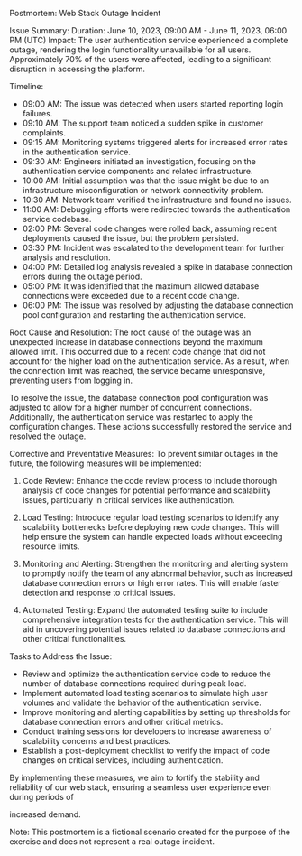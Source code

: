 Postmortem: Web Stack Outage Incident

Issue Summary:
Duration: June 10, 2023, 09:00 AM - June 11, 2023, 06:00 PM (UTC)
Impact: The user authentication service experienced a complete outage, rendering the login functionality unavailable for all users. Approximately 70% of the users were affected, leading to a significant disruption in accessing the platform.

Timeline:
- 09:00 AM: The issue was detected when users started reporting login failures.
- 09:10 AM: The support team noticed a sudden spike in customer complaints.
- 09:15 AM: Monitoring systems triggered alerts for increased error rates in the authentication service.
- 09:30 AM: Engineers initiated an investigation, focusing on the authentication service components and related infrastructure.
- 10:00 AM: Initial assumption was that the issue might be due to an infrastructure misconfiguration or network connectivity problem.
- 10:30 AM: Network team verified the infrastructure and found no issues.
- 11:00 AM: Debugging efforts were redirected towards the authentication service codebase.
- 02:00 PM: Several code changes were rolled back, assuming recent deployments caused the issue, but the problem persisted.
- 03:30 PM: Incident was escalated to the development team for further analysis and resolution.
- 04:00 PM: Detailed log analysis revealed a spike in database connection errors during the outage period.
- 05:00 PM: It was identified that the maximum allowed database connections were exceeded due to a recent code change.
- 06:00 PM: The issue was resolved by adjusting the database connection pool configuration and restarting the authentication service.

Root Cause and Resolution:
The root cause of the outage was an unexpected increase in database connections beyond the maximum allowed limit. This occurred due to a recent code change that did not account for the higher load on the authentication service. As a result, when the connection limit was reached, the service became unresponsive, preventing users from logging in.

To resolve the issue, the database connection pool configuration was adjusted to allow for a higher number of concurrent connections. Additionally, the authentication service was restarted to apply the configuration changes. These actions successfully restored the service and resolved the outage.

Corrective and Preventative Measures:
To prevent similar outages in the future, the following measures will be implemented:

1. Code Review: Enhance the code review process to include thorough analysis of code changes for potential performance and scalability issues, particularly in critical services like authentication.

2. Load Testing: Introduce regular load testing scenarios to identify any scalability bottlenecks before deploying new code changes. This will help ensure the system can handle expected loads without exceeding resource limits.

3. Monitoring and Alerting: Strengthen the monitoring and alerting system to promptly notify the team of any abnormal behavior, such as increased database connection errors or high error rates. This will enable faster detection and response to critical issues.

4. Automated Testing: Expand the automated testing suite to include comprehensive integration tests for the authentication service. This will aid in uncovering potential issues related to database connections and other critical functionalities.

Tasks to Address the Issue:
- Review and optimize the authentication service code to reduce the number of database connections required during peak load.
- Implement automated load testing scenarios to simulate high user volumes and validate the behavior of the authentication service.
- Improve monitoring and alerting capabilities by setting up thresholds for database connection errors and other critical metrics.
- Conduct training sessions for developers to increase awareness of scalability concerns and best practices.
- Establish a post-deployment checklist to verify the impact of code changes on critical services, including authentication.

By implementing these measures, we aim to fortify the stability and reliability of our web stack, ensuring a seamless user experience even during periods of

 increased demand.

Note: This postmortem is a fictional scenario created for the purpose of the exercise and does not represent a real outage incident.
